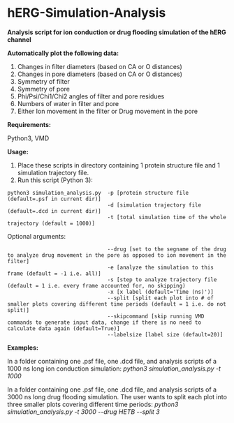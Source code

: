 # hERG-Simulation-Analysis

**Analysis script for ion conduction or drug flooding simulation of the hERG channel**

**Automatically plot the following data:**
1. Changes in filter diameters (based on CA or O distances)
2. Changes in pore diameters (based on CA or O distances)
3. Symmetry of filter
4. Symmetry of pore
5. Phi/Psi/Chi1/Chi2 angles of filter and pore residues
6. Numbers of water in filter and pore
7. Either Ion movement in the filter
       or Drug movement in the pore

**Requirements:**

Python3, VMD

**Usage:**
1. Place these scripts in directory containing 1 protein structure file and 1 simulation trajectory file.
2. Run this script (Python 3):
  ```
  python3 simulation_analysis.py  -p [protein structure file (default=.psf in current dir)]
                                  -d [simulation trajectory file (default=.dcd in current dir)]
                                  -t [total simulation time of the whole trajectory (default = 1000)]
  ```
  Optional arguments:
  ```
                                  --drug [set to the segname of the drug to analyze drug movement in the pore as opposed to ion movement in the filter]
                                  -e [analyze the simulation to this frame (default = -1 i.e. all)]
                                  -s [step to analyze trajectory file (default = 1 i.e. every frame accounted for, no skipping)
                                  -x [x label (default='Time (ns)')]
                                  --split [split each plot into # of smaller plots covering different time periods (default = 1 i.e. do not split)]
                                  --skipcommand [skip running VMD commands to generate input data, change if there is no need to calculate data again (default=True)]
                                  --labelsize [label size (default=20)]
  ```

**Examples:**

In a folder containing one .psf file, one .dcd file, and analysis scripts of a 1000 ns long ion conduction simulation: 
_python3 simulation_analysis.py -t 1000_

In a folder containing one .psf file, one .dcd file, and analysis scripts of a 3000 ns long drug flooding simulation. The user wants to split each plot into three smaller plots covering different time periods: 
_python3 simulation_analysis.py -t 3000 --drug HETB --split 3_
